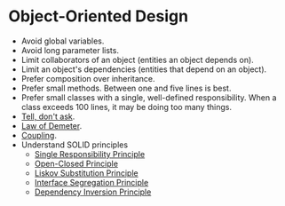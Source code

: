 # Object-Oriented Design

* Avoid global variables.
* Avoid long parameter lists.
* Limit collaborators of an object (entities an object depends on).
* Limit an object's dependencies (entities that depend on an object).
* Prefer composition over inheritance.
* Prefer small methods. Between one and five lines is best.
* Prefer small classes with a single, well-defined responsibility. When a
  class exceeds 100 lines, it may be doing too many things.
* [Tell, don't ask].
* [Law of Demeter].
* [Coupling].
* Understand SOLID principles
  * [Single Responsibility Principle]
  * [Open-Closed Principle]
  * [Liskov Substitution Principle]
  * [Interface Segregation Principle]
  * [Dependency Inversion Principle]

[Tell, don't ask]: http://robots.thoughtbot.com/post/27572137956/tell-dont-ask
[Law of Demeter]: https://thoughtbot.com/upcase/videos/law-of-demeter
[Coupling]: https://thoughtbot.com/upcase/videos/coupling-with-joe-ferris
[Single Responsibility Principle]: https://thoughtbot.com/upcase/videos/single-responsibility-principle
[Open-Closed Principle]: https://thoughtbot.com/upcase/videos/open-closed-principle
[Liskov Substitution Principle]: https://thoughtbot.com/upcase/videos/liskov-substitution-principle
[Interface Segregation Principle]: https://thoughtbot.com/upcase/videos/interface-segregation-principl
[Dependency Inversion Principle]: https://thoughtbot.com/upcase/videos/dependency-inversion-principle

